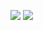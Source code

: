 <!--Discord Link-->
<!--<a href="https://discord.gg/2gkybyu"><img src="https://canary.discordapp.com/api/guilds/549214833858576395/widget.png?style=banner2"></a>-->
<!--Profile stats-->
<a href=https://github.com/Glazelf/Glazelf><img src="https://github-readme-stats.vercel.app/api/top-langs/?username=Glazelf&show_icons=true&theme=tokyonight&hide_border=true&custom_title=Languages:&langs_count=10&layout=compact"></a>
<a href=https://github.com/Glazelf/Glazelf><img src="https://github-readme-stats.vercel.app/api?username=Glazelf&show_icons=true&theme=tokyonight&hide_border=true&hide_rank=true&include_all_commits=true&count_private=true&custom_title=Stats:"></a>

<!-- ![Profile views](https://komarev.com/ghpvc/?username=Glazelf)

<!--Projects-->
<!--NinigiBot <a href="https://github.com/Glazelf/NinigiBot"><img src="https://github-readme-stats.vercel.app/api/pin/?username=Glazelf&repo=NinigiBot&show_owner=false&theme=tokyonight&hide_border=true"></a>
<!--Risehax <a href="https://github.com/Glazelf/RiseHax"><img src="https://github-readme-stats.vercel.app/api/pin/?username=Glazelf&repo=RiseHax&show_owner=false&theme=tokyonight&hide_border=true"></a>  

<!--Shinju <a href="https://github.com/Glazelf/ShinjuBot"><img src="https://github-readme-stats.vercel.app/api/pin/?username=Glazelf&repo=ShinjuBot&show_owner=false&theme=tokyonight&hide_border=true"></a> 
<!--Sardines <a href="https://github.com/Glazelf/SardineCollector"><img src="https://github-readme-stats.vercel.app/api/pin/?username=Glazelf&repo=SardineCollector&show_owner=false&theme=tokyonight&hide_border=true"></a>
